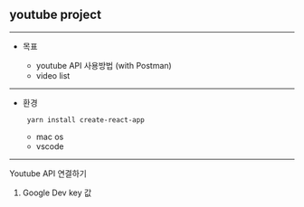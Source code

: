 ## youtube project

---

- 목표

  - youtube API 사용방법 (with Postman)
  - video list

---

- 환경

  <code> yarn install create-react-app </code>

  - mac os
  - vscode

---

Youtube API 연결하기

1. Google Dev key 값
